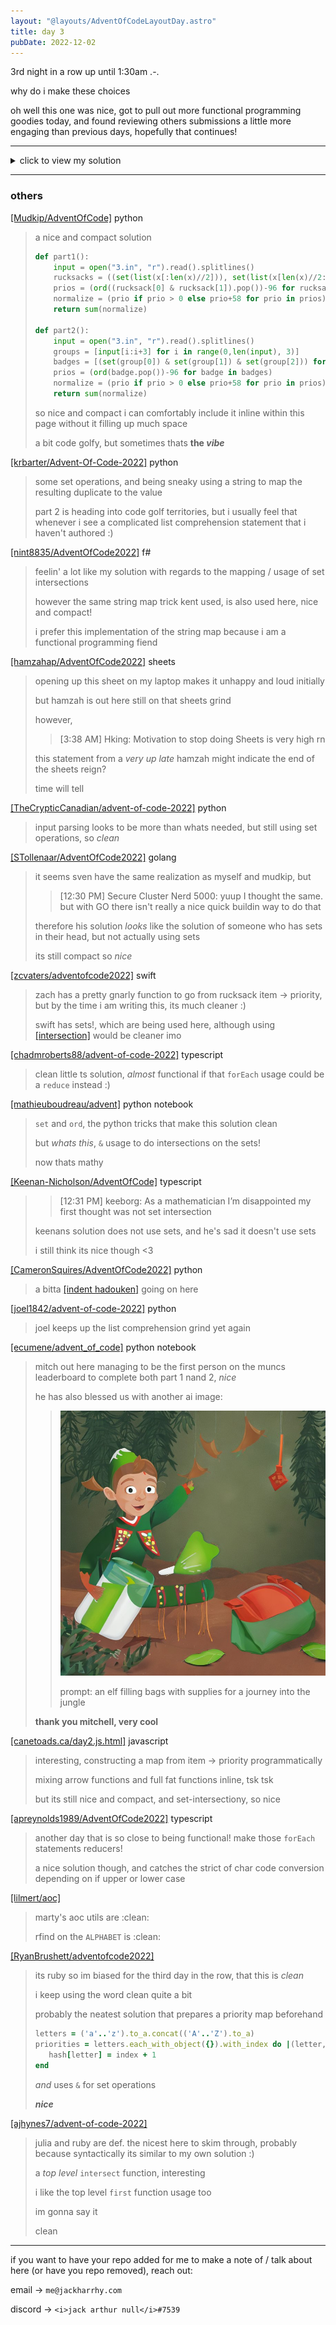 ```yaml
---
layout: "@layouts/AdventOfCodeLayoutDay.astro"
title: day 3
pubDate: 2022-12-02
---
```


3rd night in a row up until 1:30am .-.

why do i make these choices

oh well this one was nice, got to pull out more functional programming goodies today,
and found reviewing others submissions a little more engaging than previous days, hopefully that continues!

---

<details>
<summary>click to view my solution</summary>

<br />

given the sample input:

```
vJrwpWtwJgWrhcsFMMfFFhFp
jqHRNqRjqzjGDLGLrsFMfFZSrLrFZsSL
PmmdzqPrVvPwwTWBwg
wMqvLMZHhHMvwLHjbvcjnnSBnvTQFn
ttgJtRGJQctTZtZT
CrZsJsPPZsGzwwsLwLmpwMDw
```

assuming `input` is the above as one big string,

```elixir
rucksacks =
  input
  |> String.split("\n", trim: true)
  |> Enum.map(&String.split(&1, "", trim: true))
```

a pretty simple input parse today, just split on newlines, and then split each string into a list of characters

```
[
  ["v", "J", "r", "w", "p", "W", "t", "w", "J", "g", "W", "r", "h", "c", "s", "F", "M", "M", "f",
   "F", "F", "h", "F", "p"],
  ["j", "q", "H", "R", "N", "q", "R", "j", "q", "z", "j", "G", "D", "L", "G", "L", "r", "s", "F",
   "M", "f", "F", "Z", "S", "r", "L", "r", "F", "Z", "s", "S", "L"],
  ["P", "m", "m", "d", "z", "q", "P", "r", "V", "v", "P", "w", "w", "T", "W", "B", "w", "g"],
  ["w", "M", "q", "v", "L", "M", "Z", "H", "h", "H", "M", "v", "w", "L", "H", "j", "b", "v", "c",
   "j", "n", "n", "S", "B", "n", "v", "T", "Q", "F", "n"],
  ["t", "t", "g", "J", "t", "R", "G", "J", "Q", "c", "t", "T", "Z", "t", "Z", "T"],
  ["C", "r", "Z", "s", "J", "s", "P", "P", "Z", "s", "G", "z", "w", "w", "s", "L", "w", "L", "m",
   "p", "w", "M", "D", "w"]
]
```

another day, another list of lists

```elixir
defmodule Rucksack do
  def item_to_priority(item) do
    item |> String.to_charlist() |> Enum.at(0) |> item_number_to_priority
  end

  def item_number_to_priority(number) when number >= 97, do: number - 96
  def item_number_to_priority(number), do: number - 38
end
```

once we find the duplicate item in the rucksack(s), we'll need to map that to some priority number

here, i go from string -> charlist -> single char, and then use some sneaky guard clauses to do
math on the single char value which maps it from its value in ascii, to the priority number

### part 1

```elixir
rucksacks
|> Enum.map(fn rucksack ->
  rucksack
  |> Enum.split(round(length(rucksack) / 2))
  |> Tuple.to_list()
  |> Enum.map(&MapSet.new(&1))
  |> Enum.reduce(&MapSet.intersection(&1, &2))
  |> Enum.at(0)
  |> Rugsack.item_to_priority()
end)
|> Enum.sum() # -> 157
```

i do a lot here

first, i want to map over each rucksack, since for part one we are concerned about splitting
up a rucksack into two chunks, and finding a duplicate between each chunk

i use `Enum.split` to split the rucksack into two chunks, which gives me a tuple, so i use
`Tuple.to_list()` to turn it back into a list i can iterate over

i then, convert each list into a `MapSet`, since i want to perform a [[set operation]](https://en.wikipedia.org/wiki/Set_(mathematics)#Basic_operations) to find the duplicate

i then reduce my list of two items down to _one_, using a reducer that passes its values to `MapSet.intersection`, which will end up only reducing once, since the first item will be the accumulator, and the second item will be the only other value the reducer handles

after this operation i am left with a single `MapSet`, with only a single value within it, the duplicate

i use `Enum.at(0)` to pluck out the single item from the `MapSet`, passing it to my utility function to convert from item -> priority number

i do this for every rucksack, and compute the sum of the list of priorities

### part 2

```elixir
rucksacks
|> Enum.chunk_every(3)
|> Enum.map(fn rucksacks ->
  rucksacks
  |> Enum.map(&MapSet.new(&1))
  |> Enum.reduce(&MapSet.intersection(&1, &2))
  |> Enum.at(0)
  |> Rugsack.item_to_priority()
end)
|> Enum.sum() # -> 70
```

this is _similar_ to the above, however, i use `Enum.chunk_every(3)` to convert
my list of rucksacks into a list of lists of rucksacks, each nested list having
a length of 3

i iterate over this list of lists, and convert each rucksack in the list of 3
to a `MapSet`, like before, but since i'm not splitting it into two, i use
`Enum.reduce` with `MapSet.intersection` again, but this time i'm reducing 3 `MapSet`s to a single `MapSet`

then, i do the same as before, pluck out the answer, get the priority, and sum everything, ezdubz

<br />

</details>

---

### others

[[Mudkip/AdventOfCode]](https://github.com/Mudkip/AdventOfCode/blob/main/2022/day3/3.py) python

> a nice and compact solution
>
> ```py
> def part1():
>     input = open("3.in", "r").read().splitlines()
>     rucksacks = ((set(list(x[:len(x)//2])), set(list(x[len(x)//2:]))) for x in input)
>     prios = (ord((rucksack[0] & rucksack[1]).pop())-96 for rucksack in rucksacks)
>     normalize = (prio if prio > 0 else prio+58 for prio in prios)
>     return sum(normalize)
> 
> def part2():
>     input = open("3.in", "r").read().splitlines()
>     groups = [input[i:i+3] for i in range(0,len(input), 3)]
>     badges = [(set(group[0]) & set(group[1]) & set(group[2])) for group in groups]
>     prios = (ord(badge.pop())-96 for badge in badges)
>     normalize = (prio if prio > 0 else prio+58 for prio in prios)
>     return sum(normalize)
> ```
>
> so nice and compact i can comfortably include it inline within this page without it filling up much space
>
> a bit code golfy, but sometimes thats **the _vibe_**

[[krbarter/Advent-Of-Code-2022]](https://github.com/krbarter/Advent-Of-Code-2022/blob/main/Day3/day3.py) python

> some set operations, and being sneaky using a string to map the resulting duplicate to the value
>
> part 2 is heading into code golf territories, but i usually feel that whenever i see a complicated list comprehension statement that i haven't authored :)

[[nint8835/AdventOfCode2022]](https://github.com/nint8835/AdventOfCode2022/blob/main/Day3/Day3.fsx) f#

> feelin' a lot like my solution with regards to the mapping / usage of set intersections
>
> however the same string map trick kent used, is also used here, nice and compact!
>
> i prefer this implementation of the string map because i am a functional programming fiend

[[hamzahap/AdventOfCode2022]](https://docs.google.com/spreadsheets/d/1FV8KutkeZDnm8LlvTgG7Rb1NuVNWjU1JIc1fMJS6wBg/edit?usp=sharing) sheets

> opening up this sheet on my laptop makes it unhappy and loud initially
>
> but hamzah is out here still on that sheets grind
>
> however,
>
> > [3:38 AM] Hking: Motivation to stop doing Sheets is very high rn
>
> this statement from a _very up late_ hamzah might indicate the end of the sheets reign?
>
> time will tell

[[TheCrypticCanadian/advent-of-code-2022]](https://github.com/TheCrypticCanadian/advent-of-code-2022/tree/main/3) python

> input parsing looks to be more than whats needed, but still using set operations, so _clean_

[[STollenaar/AdventOfCode2022]](https://github.com/STollenaar/AdventOfCode2022/blob/main/cmd/day3/main.go) golang

> it seems sven have the same realization as myself and mudkip, but
>
> > [12:30 PM] Secure Cluster Nerd 5000: yuup I thought the same. but with GO there isn't really a nice quick buildin way to do that
>
> therefore his solution _looks_ like the solution of someone who has sets in their head, but not actually using sets
>
> its still compact so  _nice_

[[zcvaters/adventofcode2022]](https://github.com/zcvaters/adventofcode2022/blob/main/day03/day03.swift) swift

> zach has a pretty gnarly function to go from rucksack item -> priority, but by the time i am writing this, its much cleaner :)
>
> swift has sets!, which are being used here, although using [[intersection]](https://developer.apple.com/documentation/swift/set/intersection(_:)-1zh8f) would be cleaner imo

[[chadmroberts88/advent-of-code-2022]](https://github.com/chadmroberts88/advent-of-code-2022/blob/main/src/day3/solutions.ts) typescript

> clean little ts solution, _almost_ functional if that `forEach` usage could be a `reduce` instead :)

[[mathieuboudreau/advent]](https://github.com/mathieuboudreau/advent/tree/main/day-03) python notebook

> `set` and `ord`, the python tricks that make this solution clean
>
> but _whats this_, `&` usage to do intersections on the sets!
>
> now thats mathy

[[Keenan-Nicholson/AdventOfCode]](https://github.com/Keenan-Nicholson/AdventOfCode/blob/main/2022/day3/day3.ts) typescript

> > [12:31 PM] keeborg: As a mathematician I’m disappointed my first thought was not set intersection
>
> keenans solution does not use sets, and he's sad it doesn't use sets
>
> i still think its nice though <3

[[CameronSquires/AdventOfCode2022]](https://github.com/CameronSquires/AdventOfCode2022/blob/main/Day3.py) python

> a bitta [[indent hadouken]](https://old.reddit.com/r/ProgrammerHumor/comments/27yykv/indent_hadouken/) going on here

[[joel1842/advent-of-code-2022]](https://github.com/joel1842/advent-of-code-2022/blob/main/day3/day3.py) python

> joel keeps up the list comprehension grind yet again

[[ecumene/advent_of_code]](https://github.com/ecumene/advent_of_code/blob/main/2022/notebooks/day3.ipynb) python notebook

> mitch out here managing to be the first person on the muncs leaderboard to complete both part 1 nand 2, _nice_
>
> he has also blessed us with another ai image:
>
> > <img class="small-image" src="https://raw.githubusercontent.com/ecumene/advent_of_code/1b901efb90ef9647a6e8c0feda84f307ea091cd8/2022/notebooks/images/day3.jpeg" />
> >
> > prompt: an elf filling bags with supplies for a journey into the jungle
>
> **thank you mitchell, very cool**

[[canetoads.ca/day2.js.html]](https://canetoads.ca/day3.js.html) javascript

> interesting, constructing a map from item -> priority programmatically
>
> mixing arrow functions and full fat functions inline, tsk tsk
>
> but its still nice and compact, and set-intersectiony, so nice

[[apreynolds1989/AdventOfCode2022]](https://github.com/apreynolds1989/AdventOfCode2022/blob/main/src/Day3/index.ts) typescript

> another day that is so close to being functional! make those `forEach` statements reducers!
>
> a nice solution though, and catches the strict of char code conversion depending on if upper or lower case

[[lilmert/aoc]](https://github.com/lilmert/aoc/blob/main/src/years/y22/d3.rs)

> marty's aoc utils are :clean:
>
> rfind on the `ALPHABET` is :clean:
>
> 

[[RyanBrushett/adventofcode2022]](https://github.com/RyanBrushett/adventofcode2022/tree/main/day3)

> its ruby so im biased for the third day in the row, that this is _clean_
>
> i keep using the word clean quite a bit
>
> probably the neatest solution that prepares a priority map beforehand
>
> ```ruby
> letters = ('a'..'z').to_a.concat(('A'..'Z').to_a)
> priorities = letters.each_with_object({}).with_index do |(letter, hash), index|
>    hash[letter] = index + 1
> end
> ```
>
> _and_ uses `&` for set operations
>
> **_nice_**

[[ajhynes7/advent-of-code-2022]](https://github.com/ajhynes7/advent-of-code-2022/blob/main/days/03.jl)

> julia and ruby are def. the nicest here to skim through, probably because syntactically its similar to my own solution :)
>
> a _top level_ `intersect` function, interesting
>
> i like the top level `first` function usage too
>
> im gonna say it
>
> clean

---

if you want to have your repo added for me to make a note of / talk about here (or have you repo removed), reach out:

email -> `me@jackharrhy.com`

discord -> `<i>jack arthur null</i>#7539`
